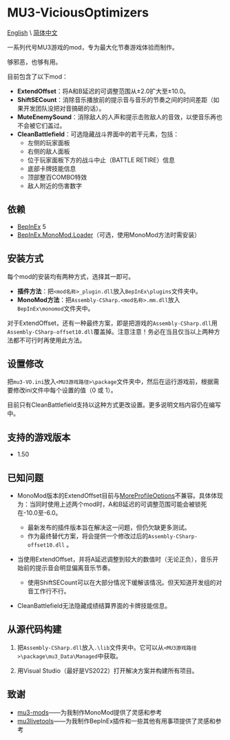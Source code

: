 # MU3-ViciousOptimizers

[English](README.md) \\
[简体中文](README_zh-hans.md)

一系列代号MU3游戏的mod，专为最大化节奏游戏体验而制作。

够邪恶，也够有用。

目前包含了以下mod：

+ **ExtendOffset**：将A和B延迟的可调整范围从±2.0扩大至±10.0。
+ **ShiftSECount**：消除音乐播放前的提示音与音乐的节奏之间的时间差距（如果开发团队没把对音搞砸的话）。
+ **MuteEnemySound**：消除敌人的人声和提示击败敌人的音效，以使音乐再也不会被它们盖过。
+ **CleanBattlefield**：可选隐藏战斗界面中的若干元素，包括：
  + 左侧的玩家面板
  + 右侧的敌人面板
  + 位于玩家面板下方的战斗中止（BATTLE RETIRE）信息
  + 底部卡牌技能信息
  + 顶部整百COMBO特效
  + 敌人附近的伤害数字

## 依赖

+ [BepInEx](https://github.com/BepInEx/BepInEx) 5
+ [BepInEx.MonoMod.Loader](https://github.com/BepInEx/BepInEx.MonoMod.Loader)（可选，使用MonoMod方法时需安装）

## 安装方式

每个mod的安装均有两种方式，选择其一即可。

+ **插件方法**：把`<mod名称>_plugin.dll`放入`BepInEx\plugins`文件夹中。
+ **MonoMod方法**：把`Assembly-CSharp.<mod名称>.mm.dll`放入`BepInEx\monomod`文件夹中。

对于ExtendOffset，还有一种最终方案，即是把游戏的`Assembly-CSharp.dll`用`Assembly-CSharp-offset10.dll`覆盖掉。注意注意！务必在当且仅当以上两种方法都不可行时再使用此方法。

## 设置修改

把`mu3-VO.ini`放入`<MU3游戏路径>\package`文件夹中，然后在运行游戏前，根据需要修改ini文件中每个设置的值（0 或 1）。

目前只有CleanBattlefield支持以这种方式更改设置。更多说明文档内容仍在编写中。

## 支持的游戏版本

+ 1.50

## 已知问题

+ MonoMod版本的ExtendOffset目前与[MoreProfileOptions](https://www.rainycolor.org/package/7EVENDAYSHOLIDAYS/MoreProfileOptions/)不兼容。具体体现为：当同时使用上述两个mod时，A和B延迟的可调整范围可能会被锁死在-10.0至-6.0。
  + 最新发布的插件版本旨在解决这一问题，但仍欠缺更多测试。
  + 作为最终替代方案，将会提供一个修改过后的`Assembly-CSharp-offset10.dll` 。

+ 当使用ExtendOffset，并将A延迟调整到较大的数值时（无论正负），音乐开始前的提示音会明显偏离音乐节奏。
  + 使用ShiftSECount可以在大部分情况下缓解该情况。但天知道开发组的对音工作行不行。

+ CleanBattlefield无法隐藏成绩结算界面的卡牌技能信息。

## 从源代码构建

1. 把`Assembly-CSharp.dll`放入`.\lib`文件夹中。它可以从`<MU3游戏路径>\package\mu3_Data\Managed`中获取。

2. 用Visual Studio（最好是VS2022）打开解决方案并构建所有项目。

## 致谢

+ [mu3-mods](https://gitea.tendokyu.moe/akanyan/mu3-mods)——为我制作MonoMod提供了灵感和参考
+ [mu3livetools](https://github.com/r-value/mu3livetools)——为我制作BepInEx插件和一些其他有用事项提供了灵感和参考
